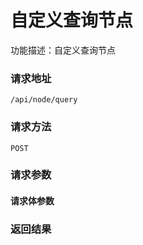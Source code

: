 # 自定义查询节点
功能描述：自定义查询节点

### 请求地址
```
/api/node/query
```

### 请求方法
`POST`
### 请求参数



#### 请求体参数
### 返回结果

